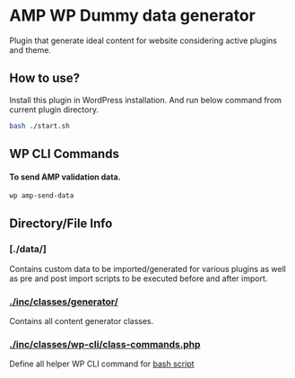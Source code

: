 # AMP WP Dummy data generator
Plugin that generate ideal content for website considering active plugins and theme.

## How to use?
Install this plugin in WordPress installation. And run below command from current plugin directory.

```bash
bash ./start.sh
```

## WP CLI Commands

#### To send AMP validation data.
```bash
wp amp-send-data
```

## Directory/File Info

### [./data/]
Contains custom data to be imported/generated for various plugins as well as
pre and post import scripts to be executed before and after import.

### [./inc/classes/generator/](./inc/classes/generator/)
Contains all content generator classes.

### [./inc/classes/wp-cli/class-commands.php](./inc/classes/wp-cli/class-commands.php)
Define all helper WP CLI command for [bash script](./start.sh)
